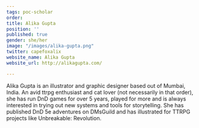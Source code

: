 ```yaml
---
tags: poc-scholar
order: 
title: Alika Gupta
position: ''
published: true
gender: she/her
image: "/images/alika-gupta.png"
twitter: capefoxalix
website_name: Alika Gupta
website_url: http://alikagupta.com/

---
```

Alika Gupta is an illustrator and graphic designer based out of Mumbai, India. An avid ttrpg enthusiast and cat lover (not necessarily in that order), she has run DnD games for over 5 years, played for more and is always interested in trying out new systems and tools for storytelling. She has published DnD 5e adventures on DMsGuild and has illustrated for TTRPG projects like Unbreakable: Revolution.